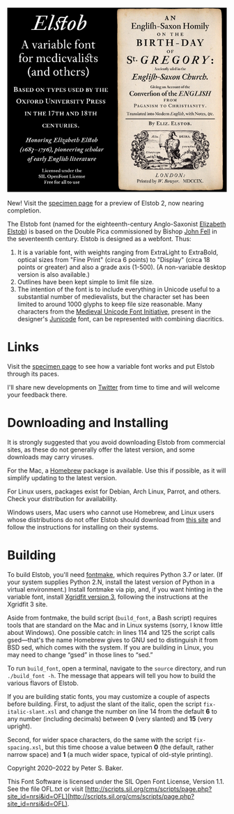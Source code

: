 ![Elstob Header](TitlePageFacsimile.jpg)

New! Visit the [specimen page](https://psb1558.github.io/Elstob-font/) for a preview of Elstob 2, now nearing completion.

The Elstob font (named for the eighteenth-century Anglo-Saxonist [Elizabeth Elstob](https://www.oxforddnb.com/view/10.1093/ref:odnb/9780198614128.001.0001/odnb-9780198614128-e-8761)) is based on the Double Pica commissioned by Bishop [John Fell](https://en.wikipedia.org/wiki/John_Fell_(bishop)) in the seventeenth century. Elstob is designed as a webfont. Thus:
1. It is a variable font, with weights ranging from ExtraLight to ExtraBold, optical sizes from "Fine Print" (circa 6 points) to "Display" (circa 18 points or greater) and also a grade axis (1-500). (A non-variable desktop version is also available.)
2. Outlines have been kept simple to limit file size.
4. The intention of the font is to include everything in Unicode useful to a substantial number of medievalists, but the character set has been limited to around 1000 glyphs to keep file size reasonable. Many characters from the [Medieval Unicode Font Initiative](https://skaldic.abdn.ac.uk/m.php?p=mufi), present in the designer's [Junicode](https://github.com/psb1558/Junicode-New/tree/master/legacy) font, can be represented with combining diacritics.

# Links

Visit the [specimen page](https://psb1558.github.io/Elstob-font/) to see how a variable font works and put Elstob through its paces.

I'll share new developments on [Twitter](https://twitter.com/InPbaker) from time to time and will welcome your feedback there.

# Downloading and Installing

It is strongly suggested that you avoid downloading Elstob from commercial sites,
as these do not generally offer the latest version, and some downloads may carry
viruses.

For the Mac, a [Homebrew](https://brew.sh/) package is available. Use this if
possible, as it will simplify updating to the latest version.

For Linux users, packages exist for Debian, Arch Linux, Parrot, and others. Check
your distribution for availability.

Windows users, Mac users who cannot use Homebrew, and Linux users whose distributions
do not offer Elstob should download from
[this site](https://github.com/psb1558/Elstob-font/releases/) and follow the
instructions for installing on their systems.

# Building

To build Elstob, you'll need [fontmake](https://github.com/googlefonts/fontmake), which requires
Python 3.7 or later. (If your system supplies Python 2.N, install the latest version of Python in 
a virtual environment.) Install fontmake via pip, and, if you want hinting in the variable font,
install [Xgridfit version 3](https://github.com/psb1558/xgridfit-3), following the instructions at
the Xgridfit 3 site.

Aside from fontmake, the build script (`build_font`, a Bash script) requires tools that are standard on the Mac and in Linux
systems (sorry, I know little about Windows). One possible catch: in lines 114 and 125 the script
calls gsed—that's the name Homebrew gives to GNU sed to distinguish it from BSD sed, which
comes with the system. If you are building in Linux, you may need to change “gsed” in those lines
to “sed.”

To run `build_font`, open a terminal, navigate to the `source` directory, and run `./build_font -h`.
The message that appears will tell you  how to build the various flavors of Elstob.

If you are building static fonts, you may customize a couple of aspects before building. First, to adjust
the slant of the italic, open the script `fix-italic-slant.xsl` and change the number on line 14 from the
default **6** to any number (including decimals) between **0** (very slanted) and **15** (very upright).

Second, for wider space characters, do the same with the script `fix-spacing.xsl`, but this time choose
a value between **0** (the default, rather narrow space) and **1** (a much wider space, typical of
old-style printing).

Copyright 2020–2022 by Peter S. Baker.

This Font Software is licensed under the SIL Open Font License, Version 1.1. See the file OFL.txt or visit [http://scripts.sil.org/cms/scripts/page.php?site_id=nrsi&id=OFL](http://scripts.sil.org/cms/scripts/page.php?site_id=nrsi&id=OFL).
